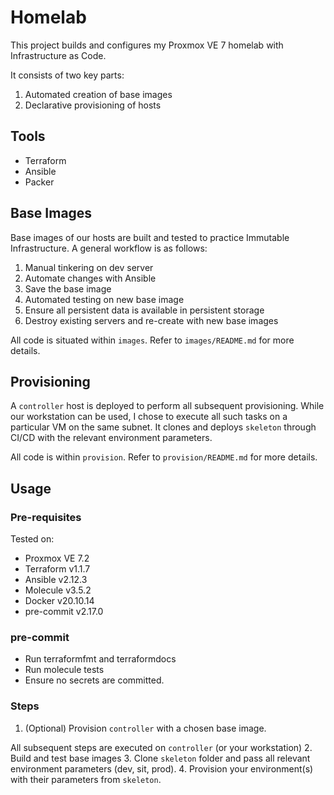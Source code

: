 # Homelab
This project builds and configures my Proxmox VE 7 homelab with Infrastructure
as Code.

It consists of two key parts:
1. Automated creation of base images
2. Declarative provisioning of hosts

## Tools
- Terraform
- Ansible
- Packer

## Base Images
Base images of our hosts are built and tested to practice Immutable
Infrastructure. A general workflow is as follows:

1. Manual tinkering on dev server
2. Automate changes with Ansible
3. Save the base image
4. Automated testing on new base image
5. Ensure all persistent data is available in persistent storage
6. Destroy existing servers and re-create with new base images

All code is situated within `images`. Refer to `images/README.md` for more
details.

## Provisioning
A `controller` host is deployed to perform all subsequent provisioning. While
our workstation can be used, I chose to execute all such tasks on a particular
VM on the same subnet. It clones and deploys `skeleton` through CI/CD with the
relevant environment parameters.

All code is within `provision`. Refer to `provision/README.md` for more details.

## Usage
### Pre-requisites
Tested on:
- Proxmox VE 7.2
- Terraform v1.1.7
- Ansible v2.12.3
- Molecule v3.5.2
- Docker v20.10.14
- pre-commit v2.17.0

### pre-commit
- Run terraformfmt and terraformdocs
- Run molecule tests
- Ensure no secrets are committed.

### Steps
1. (Optional) Provision `controller` with a chosen base image.

All subsequent steps are executed on `controller` (or your workstation)
2. Build and test base images
3. Clone `skeleton` folder and pass all relevant environment parameters (dev,
   sit, prod).
4. Provision your environment(s) with their parameters from `skeleton`.
